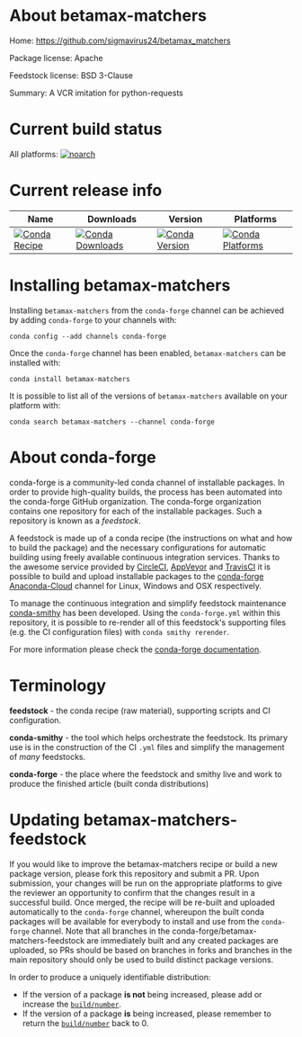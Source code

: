 About betamax-matchers
======================

Home: https://github.com/sigmavirus24/betamax_matchers

Package license: Apache

Feedstock license: BSD 3-Clause

Summary: A VCR imitation for python-requests



Current build status
====================

All platforms:
[![noarch](https://img.shields.io/circleci/project/github/conda-forge/betamax-matchers-feedstock/master.svg?label=noarch)](https://circleci.com/gh/conda-forge/betamax-matchers-feedstock)

Current release info
====================

| Name | Downloads | Version | Platforms |
| --- | --- | --- | --- |
| [![Conda Recipe](https://img.shields.io/badge/recipe-betamax--matchers-green.svg)](https://anaconda.org/conda-forge/betamax-matchers) | [![Conda Downloads](https://img.shields.io/conda/dn/conda-forge/betamax-matchers.svg)](https://anaconda.org/conda-forge/betamax-matchers) | [![Conda Version](https://img.shields.io/conda/vn/conda-forge/betamax-matchers.svg)](https://anaconda.org/conda-forge/betamax-matchers) | [![Conda Platforms](https://img.shields.io/conda/pn/conda-forge/betamax-matchers.svg)](https://anaconda.org/conda-forge/betamax-matchers) |

Installing betamax-matchers
===========================

Installing `betamax-matchers` from the `conda-forge` channel can be achieved by adding `conda-forge` to your channels with:

```
conda config --add channels conda-forge
```

Once the `conda-forge` channel has been enabled, `betamax-matchers` can be installed with:

```
conda install betamax-matchers
```

It is possible to list all of the versions of `betamax-matchers` available on your platform with:

```
conda search betamax-matchers --channel conda-forge
```


About conda-forge
=================

conda-forge is a community-led conda channel of installable packages.
In order to provide high-quality builds, the process has been automated into the
conda-forge GitHub organization. The conda-forge organization contains one repository
for each of the installable packages. Such a repository is known as a *feedstock*.

A feedstock is made up of a conda recipe (the instructions on what and how to build
the package) and the necessary configurations for automatic building using freely
available continuous integration services. Thanks to the awesome service provided by
[CircleCI](https://circleci.com/), [AppVeyor](http://www.appveyor.com/)
and [TravisCI](https://travis-ci.org/) it is possible to build and upload installable
packages to the [conda-forge](https://anaconda.org/conda-forge)
[Anaconda-Cloud](http://docs.anaconda.org/) channel for Linux, Windows and OSX respectively.

To manage the continuous integration and simplify feedstock maintenance
[conda-smithy](http://github.com/conda-forge/conda-smithy) has been developed.
Using the ``conda-forge.yml`` within this repository, it is possible to re-render all of
this feedstock's supporting files (e.g. the CI configuration files) with ``conda smithy rerender``.

For more information please check the [conda-forge documentation](https://conda-forge.org/docs/).

Terminology
===========

**feedstock** - the conda recipe (raw material), supporting scripts and CI configuration.

**conda-smithy** - the tool which helps orchestrate the feedstock.
                   Its primary use is in the construction of the CI ``.yml`` files
                   and simplify the management of *many* feedstocks.

**conda-forge** - the place where the feedstock and smithy live and work to
                  produce the finished article (built conda distributions)


Updating betamax-matchers-feedstock
===================================

If you would like to improve the betamax-matchers recipe or build a new
package version, please fork this repository and submit a PR. Upon submission,
your changes will be run on the appropriate platforms to give the reviewer an
opportunity to confirm that the changes result in a successful build. Once
merged, the recipe will be re-built and uploaded automatically to the
`conda-forge` channel, whereupon the built conda packages will be available for
everybody to install and use from the `conda-forge` channel.
Note that all branches in the conda-forge/betamax-matchers-feedstock are
immediately built and any created packages are uploaded, so PRs should be based
on branches in forks and branches in the main repository should only be used to
build distinct package versions.

In order to produce a uniquely identifiable distribution:
 * If the version of a package **is not** being increased, please add or increase
   the [``build/number``](http://conda.pydata.org/docs/building/meta-yaml.html#build-number-and-string).
 * If the version of a package **is** being increased, please remember to return
   the [``build/number``](http://conda.pydata.org/docs/building/meta-yaml.html#build-number-and-string)
   back to 0.